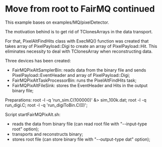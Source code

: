 # Move from root to FairMQ continued

This example bases on examples/MQ/pixelDetector.

The motivation behind is to get rid of TClonesArrays in the data transport.

For that, PixelAltFindHits class with ExecMQ() function was created that takes array of PixelPayload::Digi
to create an array of PixelPayload::Hit. This eliminates necessity to deal with TClonesArray when
reconstructing data.

Three devices has been created:
- FairMQPixAltSamplerBin: reads data from the binary file and sends PixelPayload::EventHeader and array of PixelPayload::Digi;
- FairMQPixAltTaskProcessorBin: runs the PixelAltFindHits task;
- FairMQPixAltFileSink: stores the EventHeader and Hits in the output binary file;

Preparations:
root -l -q 'run_sim.C(100000)' &> sim_100k.dat; root -l -q run_digi.C; root -l -q 'run_digiToBin.C(0)';

Script startFairMQPixAlt.sh:
- reads the data from binary file (can read root file with "--input-type root" option);
- transports and reconstructs binary;
- stores root file (can store binary file with "--output-type dat" option);

